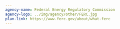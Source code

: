```yaml
---
agency-name: Federal Energy Regulatory Commission
agency-logo: ../img/agency/other/FERC.jpg
plan-link: https://www.ferc.gov/about/what-ferc
---
```

